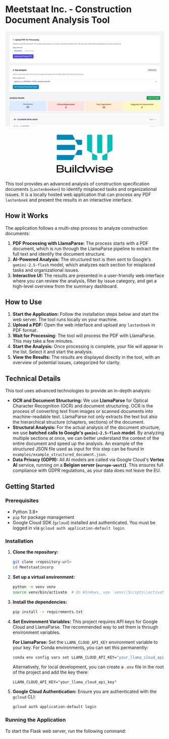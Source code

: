 # Meetstaat Inc. - Construction Document Analysis Tool

![Screenshot of the tool](Requirements/Screenshot%202025-08-29%20172735.png)

<p align="center">
  <img src="Requirements/BWlogo.png" alt="Buildwise Logo" width="200"/>
</p>

This tool provides an advanced analysis of construction specification documents (`Lastenboeken`) to identify misplaced tasks and organizational issues. It is a locally hosted web application that can process any PDF `lastenboek` and present the results in an interactive interface.

## How it Works

The application follows a multi-step process to analyze construction documents:

1.  **PDF Processing with LlamaParse:** The process starts with a PDF document, which is run through the LlamaParse pipeline to extract the full text and identify the document structure.
2.  **AI-Powered Analysis:** The structured text is then sent to Google's `gemini-2.5-flash` model, which analyzes each section for misplaced tasks and organizational issues.
3.  **Interactive UI:** The results are presented in a user-friendly web interface where you can review the analysis, filter by issue category, and get a high-level overview from the summary dashboard.

## How to Use

1.  **Start the Application:** Follow the installation steps below and start the web server. The tool runs locally on your machine.
2.  **Upload a PDF:** Open the web interface and upload any `lastenboek` in PDF format.
3.  **Wait for Processing:** The tool will process the PDF with LlamaParse. This may take a few minutes.
4.  **Start the Analysis:** Once processing is complete, your file will appear in the list. Select it and start the analysis.
5.  **View the Results:** The results are displayed directly in the tool, with an overview of potential issues, categorized for clarity.

## Technical Details

This tool uses advanced technologies to provide an in-depth analysis:

-   **OCR and Document Structuring:** We use **LlamaParse** for Optical Character Recognition (OCR) and document structuring. OCR is the process of converting text from images or scanned documents into machine-readable text. LlamaParse not only extracts the text but also the hierarchical structure (chapters, sections) of the document.
-   **Structural Analysis:** For the actual analysis of the document structure, we use **batched calls to Google's `gemini-2.5-flash` model**. By analyzing multiple sections at once, we can better understand the context of the entire document and speed up the analysis. An example of the structured JSON file used as input for this step can be found in `examples/example_structured_document.json`.
-   **Data Privacy (GDPR):** All AI models are called via Google Cloud's **Vertex AI** service, running on a **Belgian server (`europe-west1`)**. This ensures full compliance with GDPR regulations, as your data does not leave the EU.

## Getting Started

### Prerequisites

-   Python 3.8+
-   `pip` for package management
-   Google Cloud SDK (`gcloud`) installed and authenticated. You must be logged in via `gcloud auth application-default login`.

### Installation

1.  **Clone the repository:**
    ```bash
    git clone <repository-url>
    cd Meetstaatincorp
    ```

2.  **Set up a virtual environment:**
    ```bash
    python -m venv venv
    source venv/bin/activate  # On Windows, use `venv\\Scripts\\activate`
    ```

3.  **Install the dependencies:**
    ```bash
    pip install -r requirements.txt
    ```

4.  **Set Environment Variables:**
    This project requires API keys for Google Cloud and LlamaParse. The recommended way to set them is through environment variables.

    **For LlamaParse:**
    Set the `LLAMA_CLOUD_API_KEY` environment variable to your key. For Conda environments, you can set this permanently:
    ```bash
    conda env config vars set LLAMA_CLOUD_API_KEY="your_llama_cloud_api_key"
    ```
    Alternatively, for local development, you can create a `.env` file in the root of the project and add the key there:
    ```
    LLAMA_CLOUD_API_KEY="your_llama_cloud_api_key"
    ```

5.  **Google Cloud Authentication:**
    Ensure you are authenticated with the `gcloud` CLI:
    ```bash
    gcloud auth application-default login
    ```

### Running the Application

To start the Flask web server, run the following command:

```